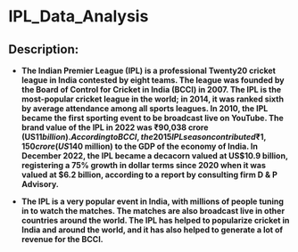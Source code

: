 # IPL_Data_Analysis
## **Description:**
* **The Indian Premier League (IPL) is a professional Twenty20 cricket league in India contested by eight teams. The league was founded by the Board of Control for Cricket in India (BCCI) in 2007. The IPL is the most-popular cricket league in the world; in 2014, it was ranked sixth by average attendance among all sports leagues. In 2010, the IPL became the first sporting event to be broadcast live on YouTube. The brand value of the IPL in 2022 was ₹90,038 crore (US$11 billion). According to BCCI, the 2015 IPL season contributed ₹1,150 crore (US$140 million) to the GDP of the economy of India. In December 2022, the IPL became a decacorn valued at US$10.9 billion, registering a 75% growth in dollar terms since 2020 when it was valued at $6.2 billion, according to a report by consulting firm D & P Advisory.**

* **The IPL is a very popular event in India, with millions of people tuning in to watch the matches. The matches are also broadcast live in other countries around the world. The IPL has helped to popularize cricket in India and around the world, and it has also helped to generate a lot of revenue for the BCCI.**

